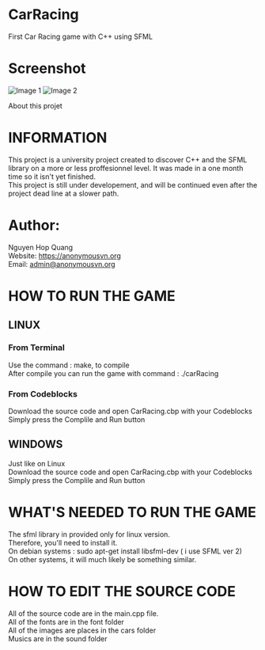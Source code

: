 # CarRacing
First Car Racing game with C++ using SFML 
# Screenshot
![Image 1](https://i.imgur.com/3N7Z8Ja.png)
![Image 2](https://i.imgur.com/vqEKHY7.png)

About this projet
# INFORMATION
This project is a university project created to discover C++ and the SFML library on a more or less proffesionnel level. It was made in a one month time so it isn't yet finished.  
This project is still under developement, and will be continued even after the project dead line at a slower path.
# Author:
Nguyen Hop Quang  
Website: https://anonymousvn.org  
Email: admin@anonymousvn.org
# HOW TO RUN THE GAME
## LINUX

### From Terminal
Use the command : make, to compile  
After compile you can run the game with command : ./carRacing

### From Codeblocks
Download the source code and open CarRacing.cbp with your Codeblocks  
Simply press the Complile and Run button

## WINDOWS
Just like on Linux  
Download the source code and open CarRacing.cbp with your Codeblocks  
Simply press the Complile and Run button  

# WHAT'S NEEDED TO RUN THE GAME
The sfml library in provided only for linux version.  
Therefore, you'll need to install it.  
On debian systems : sudo apt-get install libsfml-dev ( i use SFML ver 2)  
On other systems, it will much likely be something similar.  

# HOW TO EDIT THE SOURCE CODE
All of the source code are in the main.cpp file.   
All of the fonts are in the font folder  
All of the images are places in the cars folder  
Musics are in the sound folder  
